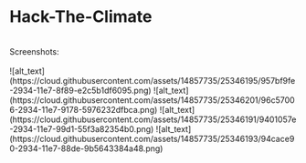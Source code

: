 # Hack-The-Climate

<br>
Screenshots: <br><br>
![alt_text](https://cloud.githubusercontent.com/assets/14857735/25346195/957bf9fe-2934-11e7-8f89-e2c5b1df6095.png)
![alt_text](https://cloud.githubusercontent.com/assets/14857735/25346201/96c57006-2934-11e7-9178-5976232dfbca.png)
![alt_text](https://cloud.githubusercontent.com/assets/14857735/25346191/9401057e-2934-11e7-99d1-55f3a82354b0.png)
![alt_text](https://cloud.githubusercontent.com/assets/14857735/25346193/94cace90-2934-11e7-88de-9b5643384a48.png)
